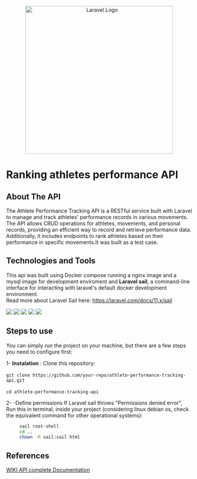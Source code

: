 <p align="center"><a href="https://laravel.com" target="_blank"><img src="https://raw.githubusercontent.com/laravel/art/master/logo-lockup/5%20SVG/2%20CMYK/1%20Full%20Color/laravel-logolockup-cmyk-red.svg" width="400" alt="Laravel Logo"></a></p>
<h1><strong>Ranking athletes performance API </strong></h1>
<p align="center">
    
</p>

## About The API 
The Athlete Performance Tracking API is a RESTful service built with Laravel to manage and track athletes' performance records in various movements. The API allows CRUD operations for athletes, movements, and personal records, providing an efficient way to record and retrieve performance data. Additionally, it includes endpoints to rank athletes based on their performance in specific movements.It was built as a test case.


## Technologies and Tools
This api was built using Docker compose running a nginx image and a mysql image for development enviroment and <strong>Laravel sail</strong>, a command-line interface for interacting with laravel's default docker development environment. 
<br>
Read more about Laravel Sail here: 
https://laravel.com/docs/11.x/sail

<img src= "https://img.shields.io/badge/laravel-%23FF2D20.svg?style=for-the-badge&logo=laravel&logoColor=white"></img>
<img src="https://img.shields.io/badge/docker-%230db7ed.svg?style=for-the-badge&logo=docker&logoColor=white"></img>
<img src="https://img.shields.io/badge/nginx-%23009639.svg?style=for-the-badge&logo=nginx&logoColor=white"></img>
<img src="https://img.shields.io/badge/php-%23777BB4.svg?style=for-the-badge&logo=php&logoColor=white"></img>
<img src="https://img.shields.io/badge/mysql-4479A1.svg?style=for-the-badge&logo=mysql&logoColor=white"></img>

## Steps to use
You can simply run the project on your machine, but there are a few steps you need to configure first:
<br>

    
1- <strong>Instalation</strong> :
    Clone this repository:
    <br>
     <br>
    ```
    git clone https://github.com/your-repo/athlete-performance-tracking-api.git
    ```
    <br>
     <br>
    ```
    cd athlete-performance-tracking-api
    ``` 

 2- -Define permissions
        If Laravel sail throws "Permissions denied error",  Run this in terminal, inside your project (considering linux debian os, check the equivalent command for other operational systems):
        
    
   ```sh
        sail root-shell
        cd ..
        chown -R sail:sail html
   ```
    
      
 

## References
[WIKI API complete Documentation](https://docs.github.com/en/communities/documenting-your-project-with-wikis/about-wikis)







